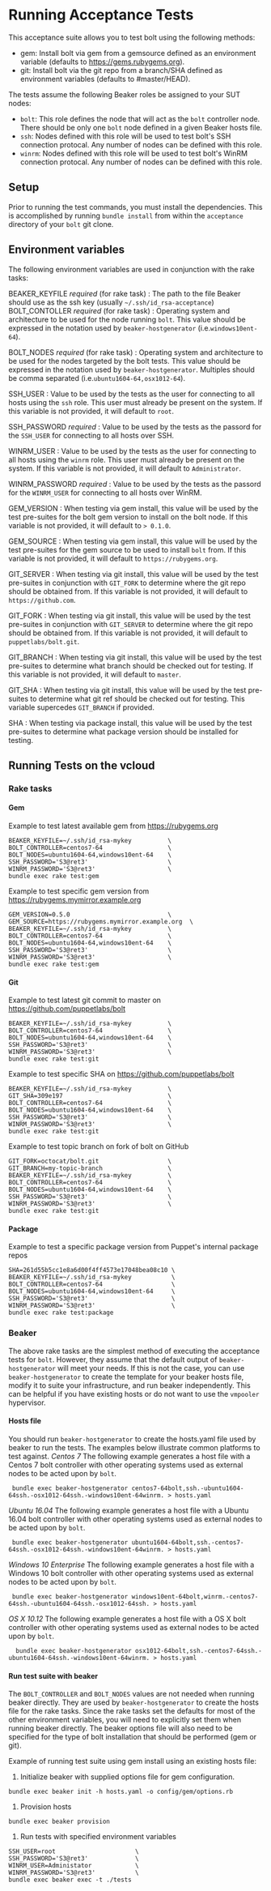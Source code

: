 # Running Acceptance Tests

This acceptance suite allows you to test bolt using the following methods:

* gem: Install bolt via gem from a gemsource defined as an environment
  variable (defaults to https://gems.rubygems.org).
* git: Install bolt via the git repo from a branch/SHA defined as
  environment variables (defaults to #master/HEAD).

The tests assume the following Beaker roles be assigned to your SUT nodes:
* `bolt`: This role defines the node that will act as the `bolt`
  controller node. There should be only one `bolt` node defined in a
  given Beaker hosts file.
* `ssh`: Nodes defined with this role will be used to test bolt's SSH
  connection protocal. Any number of nodes can be defined with this role.
* `winrm`: Nodes defined with this role will be used to test bolt's WinRM
  connection protocal. Any number of nodes can be defined with this role.


## Setup

Prior to running the test commands, you must install the dependencies. This is
accomplished by running `bundle install` from within the `acceptance`
directory of your `bolt` git clone.

## Environment variables
The following environment variables are used in conjunction with the
rake tasks:

BEAKER_KEYFILE _required_ (for rake task)
    : The path to the file Beaker should use as the ssh key (usually 
    `~/.ssh/id_rsa-acceptance`)
BOLT_CONTOLLER  _required_ (for rake task)
    :  Operating system and architecture to be used for the node running
    `bolt`. This value should be expressed in the notation used by
    `beaker-hostgenerator` (i.e.`windows10ent-64`).

BOLT_NODES  _required_ (for rake task)
    :  Operating system and architecture to be used for the nodes targeted by
    the bolt tests. This value should be expressed in the notation used by
    `beaker-hostgenerator`. Multiples should be comma separated
    (i.e.`ubuntu1604-64,osx1012-64`).

SSH_USER
    :  Value to be used by the tests as the user for connecting to all
    hosts using the `ssh` role. This user must already be present on the
    system. If this variable is not provided, it will default to `root`.

SSH_PASSWORD  _required_
    :  Value to be used by the tests as the passord for the `SSH_USER`
     for connecting to all hosts over SSH.

WINRM_USER
    :  Value to be used by the tests as the user for connecting to all
    hosts using the `winrm` role. This user must already be present on
    the system. If this variable is not provided, it will default to
    `Administrator`.

WINRM_PASSWORD  _required_
    :  Value to be used by the tests as the passord for the `WINRM_USER`
     for connecting to all hosts over WinRM.

GEM_VERSION
    :  When testing via gem install, this value will be used by the test
    pre-suites for the bolt gem version to install on the bolt node. If this
    variable is not provided, it will default to `> 0.1.0`.

GEM_SOURCE
    :  When testing via gem install, this value will be used by the test
    pre-suites for the gem source to be used to install `bolt` from. If this
    variable is not provided, it will default to `https://rubygems.org`.

GIT_SERVER
    :  When testing via git install, this value will be used by the test
    pre-suites in conjunction with `GIT_FORK` to determine where the git repo
    should be obtained from. If this variable is not provided, it will default
    to `https://github.com`.

GIT_FORK
    :  When testing via git install, this value will be used by the test
    pre-suites in conjunction with `GIT_SERVER` to determine where the git repo
    should be obtained from. If this variable is not provided, it will default
    to `puppetlabs/bolt.git`.

GIT_BRANCH
    :  When testing via git install, this value will be used by the test
    pre-suites to determine what branch should be checked out for testing.
    If this variable is not provided, it will default to `master`.

GIT_SHA
    :  When testing via git install, this value will be used by the test
    pre-suites to determine what git ref should be checked out for testing.
    This variable supercedes `GIT_BRANCH` if provided.

SHA
    :  When testing via package install, this value will be used by the test
    pre-suites to determine what package version should be installed for
    testing.

## Running Tests on the vcloud

### Rake tasks
####  Gem
Example to test latest available gem from https://rubygems.org
```
BEAKER_KEYFILE=~/.ssh/id_rsa-mykey          \
BOLT_CONTROLLER=centos7-64                  \
BOLT_NODES=ubuntu1604-64,windows10ent-64    \
SSH_PASSWORD='S3@ret3'                      \
WINRM_PASSWORD='S3@ret3'                    \
bundle exec rake test:gem
```

Example to test specific gem version from https://rubygems.mymirror.example.org
```
GEM_VERSION=0.5.0                           \
GEM_SOURCE=https://rubygems.mymirror.example.org  \
BEAKER_KEYFILE=~/.ssh/id_rsa-mykey          \
BOLT_CONTROLLER=centos7-64                  \
BOLT_NODES=ubuntu1604-64,windows10ent-64    \
SSH_PASSWORD='S3@ret3'                      \
WINRM_PASSWORD='S3@ret3'                    \
bundle exec rake test:gem
```

#### Git
Example to test latest git commit to master on https://github.com/puppetlabs/bolt
```
BEAKER_KEYFILE=~/.ssh/id_rsa-mykey          \
BOLT_CONTROLLER=centos7-64                  \
BOLT_NODES=ubuntu1604-64,windows10ent-64    \
SSH_PASSWORD='S3@ret3'                      \
WINRM_PASSWORD='S3@ret3'                    \
bundle exec rake test:git
```

Example to test specific SHA on https://github.com/puppetlabs/bolt
```
BEAKER_KEYFILE=~/.ssh/id_rsa-mykey          \
GIT_SHA=309e197                             \
BOLT_CONTROLLER=centos7-64                  \
BOLT_NODES=ubuntu1604-64,windows10ent-64    \
SSH_PASSWORD='S3@ret3'                      \
WINRM_PASSWORD='S3@ret3'                    \
bundle exec rake test:git
```

Example to test topic branch on fork of bolt on GitHub
```
GIT_FORK=octocat/bolt.git                   \
GIT_BRANCH=my-topic-branch                  \
BEAKER_KEYFILE=~/.ssh/id_rsa-mykey          \
BOLT_CONTROLLER=centos7-64                  \
BOLT_NODES=ubuntu1604-64,windows10ent-64    \
SSH_PASSWORD='S3@ret3'                      \
WINRM_PASSWORD='S3@ret3'                    \
bundle exec rake test:git
```

#### Package
Example to test a specific package version from Puppet's internal package repos
```
SHA=261d55b5cc1e8a6d00f4ff4573e17048bea08c10 \
BEAKER_KEYFILE=~/.ssh/id_rsa-mykey           \
BOLT_CONTROLLER=centos7-64                   \
BOLT_NODES=ubuntu1604-64,windows10ent-64     \
SSH_PASSWORD='S3@ret3'                       \
WINRM_PASSWORD='S3@ret3'                     \
bundle exec rake test:package
```

### Beaker
The above rake tasks are the simplest method of executing the acceptance tests
for `bolt`. However, they assume that the default output of
`beaker-hostgenerator` will meet your needs. If this is not the case, you can
use `beaker-hostgenerator` to create the template for your beaker hosts file,
modify it to suite your infrastructure, and run beaker independently. This can
be helpful if you have existing hosts or do not want to use the `vmpooler`
hypervisor.

####  Hosts file

You should run `beaker-hostgenerator` to create the hosts.yaml file used by
beaker to run the tests. The examples below illustrate common platforms to
test against.
_Centos 7_
The following example generates a host file with a Centos 7 bolt controller
with other operating systems used as external nodes to be acted upon by
`bolt`.
```
 bundle exec beaker-hostgenerator centos7-64bolt,ssh.-ubuntu1604-64ssh.-osx1012-64ssh.-windows10ent-64winrm. > hosts.yaml
```
_Ubuntu 16.04_
The following example generates a host file with a Ubuntu 16.04 bolt controller
with other operating systems used as external nodes to be acted upon by
`bolt`.
```
 bundle exec beaker-hostgenerator ubuntu1604-64bolt,ssh.-centos7-64ssh.-osx1012-64ssh.-windows10ent-64winrm. > hosts.yaml
```
_Windows 10 Enterprise_
The following example generates a host file with a Windows 10 bolt controller
with other operating systems used as external nodes to be acted upon by
`bolt`.
```
 bundle exec beaker-hostgenerator windows10ent-64bolt,winrm.-centos7-64ssh.-ubuntu1604-64ssh.-osx1012-64ssh. > hosts.yaml
```
_OS X 10.12_
The following example generates a host file with a OS X bolt controller
with other operating systems used as external nodes to be acted upon by
`bolt`.
```
  bundle exec beaker-hostgenerator osx1012-64bolt,ssh.-centos7-64ssh.-ubuntu1604-64ssh.-windows10ent-64winrm. > hosts.yaml
```

#### Run test suite with beaker
The `BOLT_CONTROLLER` and `BOLT_NODES` values are not needed when running
beaker directly. They are used by `beaker-hostgenerator` to create the hosts
file for the rake tasks. Since the rake tasks set the defaults for most of the
other environment variables, you will need to explicitly set them when running
beaker directly. The beaker options file will also need to be specified for
the type of bolt installation that should be performed (gem or git).

Example of running test suite using gem install using an existing hosts file:
1. Initialize beaker with supplied options file for gem configuration.
```
bundle exec beaker init -h hosts.yaml -o config/gem/options.rb
```
1. Provision hosts
```
bundle exec beaker provision
```
1. Run tests with specified environment variables
```
SSH_USER=root                      \
SSH_PASSWORD='S3@ret3'             \
WINRM_USER=Administator            \
WINRM_PASSWORD='S3@ret3'           \
bundle exec beaker exec -t ./tests
```

